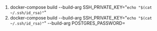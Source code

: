 1. docker-compose build --build-arg SSH_PRIVATE_KEY="`echo "$(cat ~/.ssh/id_rsa)"`"
2. docker-compose build --build-arg SSH_PRIVATE_KEY="`echo "$(cat ~/.ssh/id_rsa)"`" --build-arg POSTGRES_PASSWORD=<your password>
